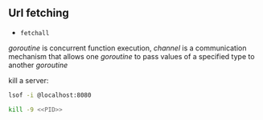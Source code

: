 ## Url fetching

- `fetchall`

_goroutine_ is concurrent function execution, _channel_ is a communication mechanism that allows one _goroutine_ to pass values of a specified type to another _goroutine_

kill a server:

```bash
lsof -i @localhost:8080

kill -9 <<PID>>
```
